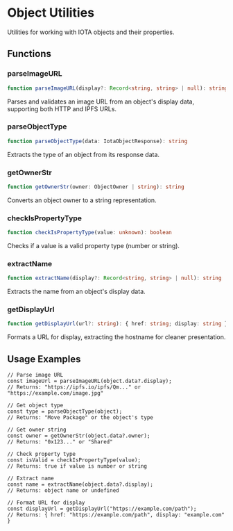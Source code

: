 # Object Utilities

Utilities for working with IOTA objects and their properties.

## Functions

### parseImageURL
```ts
function parseImageURL(display?: Record<string, string> | null): string
```
Parses and validates an image URL from an object's display data, supporting both HTTP and IPFS URLs.

### parseObjectType
```ts
function parseObjectType(data: IotaObjectResponse): string
```
Extracts the type of an object from its response data.

### getOwnerStr
```ts
function getOwnerStr(owner: ObjectOwner | string): string
```
Converts an object owner to a string representation.

### checkIsPropertyType
```ts
function checkIsPropertyType(value: unknown): boolean
```
Checks if a value is a valid property type (number or string).

### extractName
```ts
function extractName(display?: Record<string, string> | null): string | null | undefined
```
Extracts the name from an object's display data.

### getDisplayUrl
```ts
function getDisplayUrl(url?: string): { href: string; display: string } | string | null
```
Formats a URL for display, extracting the hostname for cleaner presentation.

## Usage Examples

```tsx
// Parse image URL
const imageUrl = parseImageURL(object.data?.display);
// Returns: "https://ipfs.io/ipfs/Qm..." or "https://example.com/image.jpg"

// Get object type
const type = parseObjectType(object);
// Returns: "Move Package" or the object's type

// Get owner string
const owner = getOwnerStr(object.data?.owner);
// Returns: "0x123..." or "Shared"

// Check property type
const isValid = checkIsPropertyType(value);
// Returns: true if value is number or string

// Extract name
const name = extractName(object.data?.display);
// Returns: object name or undefined

// Format URL for display
const displayUrl = getDisplayUrl("https://example.com/path");
// Returns: { href: "https://example.com/path", display: "example.com" }
```